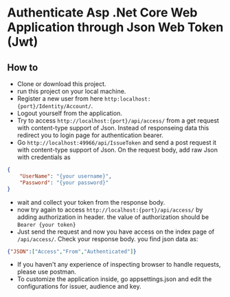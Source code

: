 # Authenticate Asp .Net Core Web Application through Json Web Token (Jwt)

## How to

* Clone or download this project.
* run this project on your local machine.
* Register a new user from here ```http:localhost:{port}/Identity/Account/```.
* Logout yourself from the application.
* Try to access ```http://localhost:{port}/api/access/``` from a get request with content-type support of Json. Instead of responseing data this redirect you to login page for authentication bearer.
* Go ```http://localhost:49966/api/IssueToken``` and send a post request it with content-type support of Json. On the request body, add raw Json with credentials as

```json
{
    "UserName": "{your username}",
    "Password": "{your password}"
}
```
* wait and collect your token from the response body.
* now try again to access ```http://localhost:{port}/api/access/``` by adding authorization in header. the value of authorization should be ```Bearer {your token}```
* Just send the request and now you have access on the index page of ```/api/access/```. Check your response body. you find json data as: 

```json
{"JSON":["Access","From","Authenticated"]}
```

* If you haven't any experience of inspecting browser to handle requests, please use postman.
* To customize the application inside, go appsettings.json and edit the configurations for issuer, audience and key.
